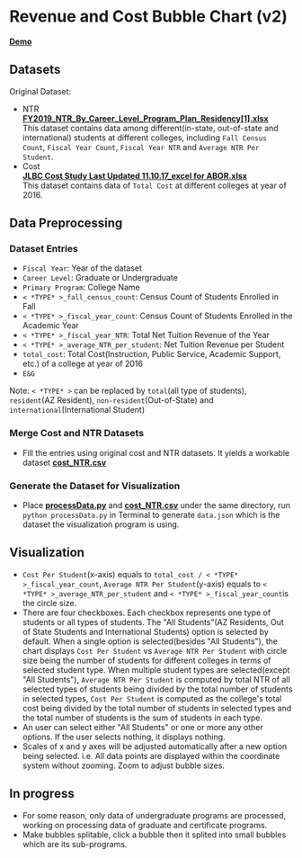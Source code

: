 # Revenue and Cost Bubble Chart (v2)
[**Demo**](https://heileman.github.io/UA-Analytics/Cost-NTR/v2/index-v2.html)

## Datasets
Original Dataset:
* NTR<br/>
[**FY2019_NTR_By_Career_Level_Program_Plan_Residency[1].xlsx**]()<br/>
This dataset contains data among different(in-state, out-of-state and international) students at different colleges, including `Fall Census Count`, `Fiscal Year Count`, `Fiscal Year NTR` and `Average NTR Per Student`.
* Cost<br/>
[**JLBC Cost Study Last Updated 11.10.17_excel for ABOR.xlsx**]()<br/>
This dataset contains data of `Total Cost` at different colleges at year of 2016.

## Data Preprocessing
### Dataset Entries
* `Fiscal Year`: Year of the dataset<br/>
* `Career Level`: Graduate or Undergraduate<br/>
* `Primary Program`: College Name<br/>
* `< *TYPE* >_fall_census_count`: Census Count of Students Enrolled in Fall<br/>
* `< *TYPE* >_fiscal_year_count`: Census Count of Students Enrolled in the Academic Year<br/>
* `< *TYPE* >_fiscal_year_NTR`: Total Net Tuition Revenue of the Year<br/>
* `< *TYPE* >_average_NTR_per_student`: Net Tuition Revenue per Student<br/>
* `total_cost`: Total Cost(Instruction, Public Service, Academic Support, etc.) of a college at year of 2016<br/>
* `E&G`<br/>

Note: `< *TYPE* >` can be replaced by `total`(all type of students), `resident`(AZ Resident), `non-resident`(Out-of-State) and `international`(International Student)

### Merge Cost and NTR Datasets
* Fill the entries using original cost and NTR datasets. It yields a workable dataset [**cost_NTR.csv**](https://github.com/heileman/UA-Analytics/blob/master/Cost-NTR/data/cost_NTR.csv)

### Generate the Dataset for Visualization
* Place [**processData.py**](https://github.com/heileman/UA-Analytics/blob/master/Cost-NTR/data/processData.py) and [**cost_NTR.csv**](https://github.com/heileman/UA-Analytics/blob/master/Cost-NTR/data/cost_NTR.csv) under the same directory, run `python processData.py` in Terminal to generate ```data.json``` which is the dataset the visualization program is using.


## Visualization
* `Cost Per Student`(x-axis) equals to `total_cost / < *TYPE* >_fiscal_year_count`, `Average NTR Per Student`(y-axis) equals to `< *TYPE* >_average_NTR_per_student` and `< *TYPE* >_fiscal_year_count`is the circle size.
* There are four checkboxes. Each checkbox represents one type of students or all types of students. The "All Students"(AZ Residents, Out of State Students and International Students) option is selected by default. When a single option is selected(besides "All Students"), the chart displays `Cost Per Student` vs `Average NTR Per Student` with circle size being the number of students for different colleges in terms of selected student type. When multiple student types are selected(except "All Students"), `Average NTR Per Student` is computed by total NTR of all selected types of students being divided by the total number of students in selected types, `Cost Per Student` is computed as the college's total cost being divided by the total number of students in selected types and the total number of students is the sum of students in each type.
* An user can select either "All Students" or one or more any other options. If the user selects nothing, it displays nothing.
* Scales of x and y axes will be adjusted automatically after a new option being selected. i.e. All data points are displayed within the coordinate system without zooming. Zoom to adjust bubble sizes.


## In progress
- For some reason, only data of undergraduate programs are processed, working on processing data of graduate and certificate programs.
- Make bubbles splitable, click a bubble then it splited into small bubbles which are its sub-programs.
